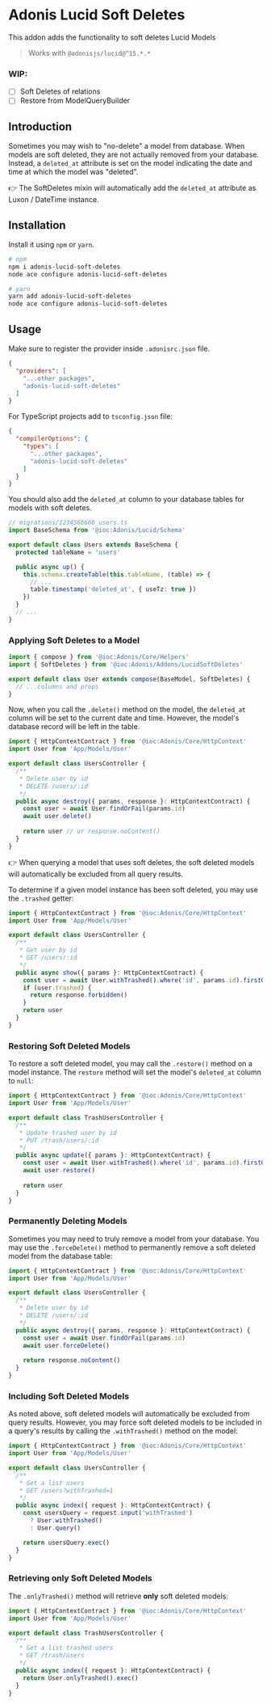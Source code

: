 # Adonis Lucid Soft Deletes

This addon adds the functionality to soft deletes Lucid Models
> Works with `@adonisjs/lucid@^15.*.*`

### WIP:
-[ ] Soft Deletes of relations
-[ ] Restore from ModelQueryBuilder

## Introduction

Sometimes you may wish to "no-delete" a model from database.
When models are soft deleted, they are not actually removed from your database.
Instead, a `deleted_at` attribute is set on the model indicating the date
and time at which the model was "deleted".

:point_right: The SoftDeletes mixin will automatically add the `deleted_at` attribute
as Luxon / DateTime instance.

## Installation

Install it using `npm` or `yarn`.

```bash
# npm
npm i adonis-lucid-soft-deletes
node ace configure adonis-lucid-soft-deletes

# yarn
yarn add adonis-lucid-soft-deletes
node ace configure adonis-lucid-soft-deletes
```

## Usage

Make sure to register the provider inside `.adonisrc.json` file.

```json
{
  "providers": [
    "...other packages",
    "adonis-lucid-soft-deletes"
  ] 
}
```

For TypeScript projects add to `tsconfig.json` file:
```json
{
  "compilerOptions": {
    "types": [
      "...other packages",
      "adonis-lucid-soft-deletes"
    ]
  } 
}
```

You should also add the `deleted_at` column to your database tables for models with soft deletes.

```ts
// migrations/1234566666_users.ts
import BaseSchema from '@ioc:Adonis/Lucid/Schema'

export default class Users extends BaseSchema {
  protected tableName = 'users'

  public async up() {
    this.schema.createTable(this.tableName, (table) => {
      // ...
      table.timestamp('deleted_at', { useTz: true })
    })
  }
  // ...
}
```

### Applying Soft Deletes to a Model

```ts
import { compose } from '@ioc:Adonis/Core/Helpers'
import { SoftDeletes } from '@ioc:Adonis/Addons/LucidSoftDeletes'

export default class User extends compose(BaseModel, SoftDeletes) {
  // ...columns and props
}
```

Now, when you call the `.delete()` method on the model, the `deleted_at` column
will be set to the current date and time. However, the model's database record will be left in the table.

```ts
import { HttpContextContract } from '@ioc:Adonis/Core/HttpContext'
import User from 'App/Models/User'

export default class UsersController {
  /**
   * Delete user by id
   * DELETE /users/:id
   */
  public async destroy({ params, response }: HttpContextContract) {
    const user = await User.findOrFail(params.id)
    await user.delete()
    
    return user // or response.noContent()
  }
}
```

:point_right: When querying a model that uses soft deletes, the soft deleted models
will automatically be excluded from all query results.

To determine if a given model instance has been soft deleted, you may use the `.trashed` getter:

```ts
import { HttpContextContract } from '@ioc:Adonis/Core/HttpContext'
import User from 'App/Models/User'

export default class UsersController {
  /**
   * Get user by id
   * GET /users/:id
   */
  public async show({ params }: HttpContextContract) {
    const user = await User.withTrashed().where('id', params.id).firstOrFail()
    if (user.trashed) {
      return response.forbidden()
    }
    return user
  }
}
```

### Restoring Soft Deleted Models

To restore a soft deleted model, you may call the `.restore()` method on a model instance.
The `restore` method will set the model's `deleted_at` column to `null`:

```ts
import { HttpContextContract } from '@ioc:Adonis/Core/HttpContext'
import User from 'App/Models/User'

export default class TrashUsersController {
  /**
   * Update trashed user by id
   * PUT /trash/users/:id
   */
  public async update({ params }: HttpContextContract) {
    const user = await User.withTrashed().where('id', params.id).firstOrFail()
    await user.restore()
    
    return user
  }
}
```

### Permanently Deleting Models

Sometimes you may need to truly remove a model from your database.
You may use the `.forceDelete()` method to permanently remove a soft deleted model from the database table:

```ts
import { HttpContextContract } from '@ioc:Adonis/Core/HttpContext'
import User from 'App/Models/User'

export default class UsersController {
  /**
   * Delete user by id
   * DELETE /users/:id
   */
  public async destroy({ params, response }: HttpContextContract) {
    const user = await User.findOrFail(params.id)
    await user.forceDelete()
    
    return response.noContent()
  }
}
```

### Including Soft Deleted Models

As noted above, soft deleted models will automatically be excluded from query results.
However, you may force soft deleted models to be included in a query's results
by calling the `.withTrashed()` method on the model:

```ts
import { HttpContextContract } from '@ioc:Adonis/Core/HttpContext'
import User from 'App/Models/User'

export default class UsersController {
  /**
   * Get a list users
   * GET /users?withTrashed=1
   */
  public async index({ request }: HttpContextContract) {
    const usersQuery = request.input('withTrashed')
      ? User.withTrashed()
      : User.query()

    return usersQuery.exec()
  }
}
```

### Retrieving only Soft Deleted Models

The `.onlyTrashed()` method will retrieve **only** soft deleted models:

```ts
import { HttpContextContract } from '@ioc:Adonis/Core/HttpContext'
import User from 'App/Models/User'

export default class TrashUsersController {
  /**
   * Get a list trashed users
   * GET /trash/users
   */
  public async index({ request }: HttpContextContract) {
    return User.onlyTrashed().exec()
  }
}
```
